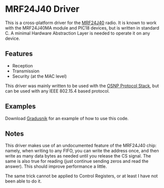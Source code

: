 MRF24J40 Driver
============

This is a cross-platform driver for the [MRF24J40](http://www.microchip.com/wwwproducts/Devices.aspx?product=MRF24J40) radio. It is known to work with the MRF24J40MA module and PIC18 devices, but is written in standard C. A minimal Hardware Abstraction Layer is needed to operate it on any device.

## Features

* Reception 
* Transmission
* Security (at the MAC level)

This driver was mainly written to be used with the [OSNP Protocol Stack](https://github.com/briksoftware/osnp), but can be used with any IEEE 802.15.4 based protocol.

## Examples

Download [Gradusnik](https://github.com/briksoftware/gradusnik) for an example of how to use this code.

## Notes

This driver makes use of an undocumented feature of the MRF24J40 chip: namely, when writing to any FIFO, you can write the address once, and then write as many data bytes as needed until you release the CS signal. The same is also true for reading (just continue sending zeros and read the answer). This should improve performance a little.

The same trick cannot be applied to Control Registers, or at least I have not been able to do it.
